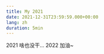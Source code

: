 ```yaml
---
title: My 2021
date: 2021-12-31T23:59:59.000+00:00
lang: zh
duration: 5min
---
```


2021 啥也没干...
2022 加油~
